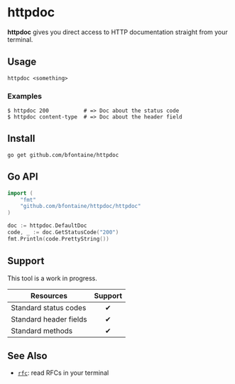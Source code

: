# httpdoc

**httpdoc** gives you direct access to HTTP documentation straight from
your terminal.

## Usage

    httpdoc <something>

### Examples

    $ httpdoc 200           # => Doc about the status code
    $ httpdoc content-type  # => Doc about the header field

## Install

    go get github.com/bfontaine/httpdoc

## Go API

```go
import (
    "fmt"
    "github.com/bfontaine/httpdoc/httpdoc"
)

doc := httpdoc.DefaultDoc
code, _ := doc.GetStatusCode("200")
fmt.Println(code.PrettyString())
```

## Support

This tool is a work in progress.

| Resources                    | Support |
|------------------------------|:-------:|
| Standard status codes        | ✔       |
| Standard header fields       | ✔       |
| Standard methods             | ✔       |

## See Also

* [`rfc`][rfc-cli]: read RFCs in your terminal

[rfc-cli]: https://github.com/bfontaine/rfc#rfc
